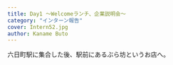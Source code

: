 ```yaml
---
title: Day1 〜Welcomeランチ、企業説明会〜
category: "インターン報告"
cover: Intern52.jpg
author: Kaname Buto
---
```


六日町駅に集合した後、駅前にあるぶら坊というお店へ。

